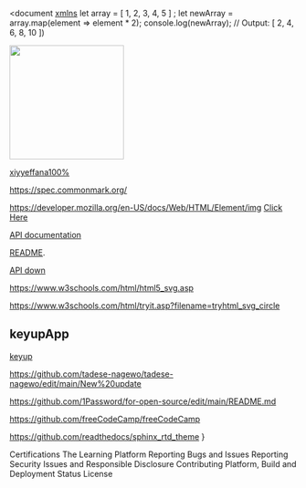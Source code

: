 <?xml version="1.0" encoding="UTF-8"?>
<!DOCTYPE document SYSTEM "CommonMark.dtd">

<document 
[xmlns](http://commonmark.org/xml/1.0">)
  <paragraph>
    <text>let array = </text>
    <text>[</text>
    <text>1, 2, 3, 4, 5</text>
    <text>]</text>
    <text>;</text>
    <softbreak />
    <text>let newArray = array.map(element =&gt; element </text>
    <text>*</text>
    <text> 2);</text>
    <softbreak />
    <text>console.log(newArray); // Output: </text>
    <text>[</text>
    <text>2, 4, 6, 8, 10</text>
    <text>]</text>)
  </paragraph>
</document>


<img
src="https://github.com/KeyupApp/![image]78b61d01-bd94-42e0-b833-5c6d288bfa09
StackedDark.svg" width="200px">
    </picture>
</p>
  
[xiyyeffana100%](https://spec.commonmark.org/dingus/?text=%3CDOCKTYPE%20html%3E%0A%3Chtml%3E%0A%3Cbody%3E%0A%3Ch1%3Ebifa%20isa%3Ch1%3E%0A%3C%2Fbody%3E%0A%3C%2Fhtml%3E%0A%0A&smart=1)

https://spec.commonmark.org/
  
https://developer.mozilla.org/en-US/docs/Web/HTML/Element/img
<a href="https://github.com/KeyupApp">Click Here</a>






[API documentation](https://markdown-it.github.io/markdown-it/)


         

[README](https://github.com/markdown-it/markdown-it#markdown-it). 

[API down](https://markdown-it.github.io/markdown-it/)

https://www.w3schools.com/html/html5_svg.asp

https://www.w3schools.com/html/tryit.asp?filename=tryhtml_svg_circle

## keyupApp

[keyup](https://github.com/KeyupApp/Odaa/edit/main/Odaa%20branch)

https://github.com/tadese-nagewo/tadese-nagewo/edit/main/New%20update

https://github.com/1Password/for-open-source/edit/main/README.md

https://github.com/freeCodeCamp/freeCodeCamp

https://github.com/readthedocs/sphinx_rtd_theme
}

Certifications
The Learning Platform
Reporting Bugs and Issues
Reporting Security Issues and Responsible Disclosure
Contributing
Platform, Build and Deployment Status
License
